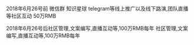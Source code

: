 2018年6月26号前 微信群 知识星球 telegram等线上推广以及线下路演,团队直播等社区互动 50万RMB

2018年6月26号后社区管理,文案编写,直播互动等,100万RMB每年 社区管理,文案编写,直播互动等,100万RMB每年
